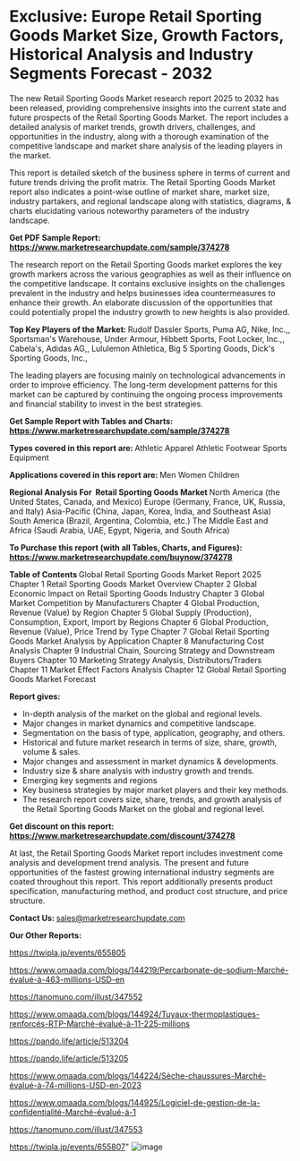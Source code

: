 # Exclusive: Europe Retail Sporting Goods Market Size, Growth Factors, Historical Analysis and Industry Segments Forecast - 2032

The new Retail Sporting Goods Market research report 2025 to 2032 has been released, providing comprehensive insights into the current state and future prospects of the Retail Sporting Goods Market. The report includes a detailed analysis of market trends, growth drivers, challenges, and opportunities in the industry, along with a thorough examination of the competitive landscape and market share analysis of the leading players in the market.

This report is detailed sketch of the business sphere in terms of current and future trends driving the profit matrix. The Retail Sporting Goods Market report also indicates a point-wise outline of market share, market size, industry partakers, and regional landscape along with statistics, diagrams, &amp; charts elucidating various noteworthy parameters of the industry landscape.

<strong><b>Get PDF Sample Report: <a href=https://www.marketresearchupdate.com/sample/374278>https://www.marketresearchupdate.com/sample/374278</a></b></strong>

The research report on the Retail Sporting Goods market explores the key growth markers across the various geographies as well as their influence on the competitive landscape. It contains exclusive insights on the challenges prevalent in the industry and helps businesses idea countermeasures to enhance their growth. An elaborate discussion of the opportunities that could potentially propel the industry growth to new heights is also provided.

<strong><b>Top Key Players of the Market:
</b></strong>Rudolf Dassler Sports, Puma AG, Nike, Inc.,, Sportsman's Warehouse, Under Armour, Hibbett Sports, Foot Locker, Inc.,, Cabela's, Adidas AG,, Lululemon Athletica, Big 5 Sporting Goods, Dick's Sporting Goods, Inc.,<strong><b>
</b></strong>

The leading players are focusing mainly on technological advancements in order to improve efficiency. The long-term development patterns for this market can be captured by continuing the ongoing process improvements and financial stability to invest in the best strategies.

<strong><b>Get Sample Report with Tables and Charts: <a href=https://www.marketresearchupdate.com/sample/374278>https://www.marketresearchupdate.com/sample/374278</a></b></strong>

<strong><b>Types covered in this report are:
</b></strong>Athletic Apparel
Athletic Footwear
Sports Equipment<strong><b>
</b></strong>

<strong><b>Applications covered in this report are:
</b></strong>Men
Women
Children<strong><b>
</b></strong>

<strong><b>Regional Analysis For  Retail Sporting Goods Market</b></strong><strong><b>
</b></strong>North America (the United States, Canada, and Mexico)
Europe (Germany, France, UK, Russia, and Italy)
Asia-Pacific (China, Japan, Korea, India, and Southeast Asia)
South America (Brazil, Argentina, Colombia, etc.)
The Middle East and Africa (Saudi Arabia, UAE, Egypt, Nigeria, and South Africa)

<strong><b>To Purchase this report (with all Tables, Charts, and Figures): <a href=https://www.marketresearchupdate.com/buynow/374278>https://www.marketresearchupdate.com/buynow/374278</a></b></strong>

<strong><b>Table of Contents</b></strong><strong><b>
</b></strong>Global Retail Sporting Goods Market Report 2025
Chapter 1 Retail Sporting Goods Market Overview
Chapter 2 Global Economic Impact on Retail Sporting Goods Industry
Chapter 3 Global Market Competition by Manufacturers
Chapter 4 Global Production, Revenue (Value) by Region
Chapter 5 Global Supply (Production), Consumption, Export, Import by Regions
Chapter 6 Global Production, Revenue (Value), Price Trend by Type
Chapter 7 Global Retail Sporting Goods Market Analysis by Application
Chapter 8 Manufacturing Cost Analysis
Chapter 9 Industrial Chain, Sourcing Strategy and Downstream Buyers
Chapter 10 Marketing Strategy Analysis, Distributors/Traders
Chapter 11 Market Effect Factors Analysis
Chapter 12 Global Retail Sporting Goods Market Forecast

<strong><b>Report gives:</b></strong>

- In-depth analysis of the market on the global and regional levels.
- Major changes in market dynamics and competitive landscape.
- Segmentation on the basis of type, application, geography, and others.
- Historical and future market research in terms of size, share, growth, volume &amp; sales.
- Major changes and assessment in market dynamics &amp; developments.
- Industry size &amp; share analysis with industry growth and trends.
- Emerging key segments and regions
- Key business strategies by major market players and their key methods.
- The research report covers size, share, trends, and growth analysis of the Retail Sporting Goods Market on the global and regional level.

<strong><b>Get discount on this report: <a href=https://www.marketresearchupdate.com/discount/374278>https://www.marketresearchupdate.com/discount/374278</a></b></strong>

At last, the Retail Sporting Goods Market report includes investment come analysis and development trend analysis. The present and future opportunities of the fastest growing international industry segments are coated throughout this report. This report additionally presents product specification, manufacturing method, and product cost structure, and price structure.

<strong><b>Contact Us:
</b></strong>sales@marketresearchupdate.com

<strong>Our Other Reports:</strong>

<a href=https://twipla.jp/events/655805>https://twipla.jp/events/655805</a>

<a href=https://www.omaada.com/blogs/144219/Percarbonate-de-sodium-Marché-évalué-à-463-millions-USD-en>https://www.omaada.com/blogs/144219/Percarbonate-de-sodium-Marché-évalué-à-463-millions-USD-en</a>

<a href=https://tanomuno.com/illust/347552>https://tanomuno.com/illust/347552</a>

<a href=https://www.omaada.com/blogs/144924/Tuyaux-thermoplastiques-renforcés-RTP-Marché-évalué-à-11-225-millions>https://www.omaada.com/blogs/144924/Tuyaux-thermoplastiques-renforcés-RTP-Marché-évalué-à-11-225-millions</a>

<a href=https://pando.life/article/513204>https://pando.life/article/513204</a>

<a href=https://pando.life/article/513205>https://pando.life/article/513205</a>

<a href=https://www.omaada.com/blogs/144224/Sèche-chaussures-Marché-évalué-à-74-millions-USD-en-2023>https://www.omaada.com/blogs/144224/Sèche-chaussures-Marché-évalué-à-74-millions-USD-en-2023</a>

<a href=https://www.omaada.com/blogs/144925/Logiciel-de-gestion-de-la-confidentialité-Marché-évalué-à-1>https://www.omaada.com/blogs/144925/Logiciel-de-gestion-de-la-confidentialité-Marché-évalué-à-1</a>

<a href=https://tanomuno.com/illust/347553>https://tanomuno.com/illust/347553</a>

<a href=https://twipla.jp/events/655807>https://twipla.jp/events/655807</a>"
![image](https://github.com/user-attachments/assets/42947b96-1607-4ab2-97fb-1ac9b3f4fdbf)
